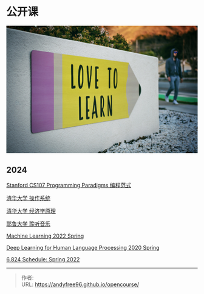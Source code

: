 # 公开课


![](/page/tim-mossholder-WE_Kv_ZB1l0-unsplash.jpg)

## 2024

[Stanford CS107 Programming Paradigms 编程范式](https://www.bilibili.com/video/BV1Cx411S7HJ)

[清华大学 操作系统](https://www.xuetangx.com/course/THU08091000267/5883104)

[清华大学 经济学原理](https://www.bilibili.com/video/BV1gt411g7RU)

[耶鲁大学 聆听音乐](https://www.bilibili.com/video/BV1sW411a7nM)

[Machine Learning 2022 Spring](https://speech.ee.ntu.edu.tw/~hylee/ml/2022-spring.php)

[Deep Learning for Human Language Processing 2020 Spring](https://speech.ee.ntu.edu.tw/~hylee/dlhlp/2020-spring.php)

[6.824 Schedule: Spring 2022](https://pdos.csail.mit.edu/6.824/schedule.html)


---

> 作者:   
> URL: https://andyfree96.github.io/opencourse/  

